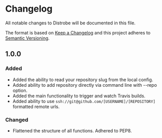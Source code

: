 <!---
Add all non-trivial changes to this list along with your
name, the change type, the pull request number, issue number,
and issue reporter if applicable. Make sure to add hyperlinks for
issue and pull request numbers.
-->

# Changelog

All notable changes to Distrobe will be documented in this file.

The format is based on [Keep a Changelog](http://keepachangelog.com/en/1.0.0/)
and this project adheres to [Semantic Versioning](http://semver.org/spec/v2.0.0.html).

## 1.0.0

### Added

- Added the ability to read your repository slug from the local config.
- Added ability to add repository directly via command line with --repo option.
- Added the main functionality to trigger and watch Travis builds.
- Added ability to use `ssh://git@github.com/[USERNAME]/[REPOSITORY]` formatted remote urls.

### Changed

- Flattened the structure of all functions. Adhered to PEP8.
